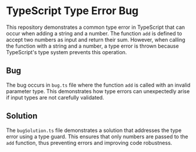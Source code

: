 # TypeScript Type Error Bug

This repository demonstrates a common type error in TypeScript that can occur when adding a string and a number.  The function `add` is defined to accept two numbers as input and return their sum. However, when calling the function with a string and a number, a type error is thrown because TypeScript's type system prevents this operation.

## Bug
The bug occurs in `bug.ts` file where the function `add` is called with an invalid parameter type.   This demonstrates how type errors can unexpectedly arise if input types are not carefully validated.

## Solution
The `bugSolution.ts` file demonstrates a solution that addresses the type error using a type guard. This ensures that only numbers are passed to the `add` function, thus preventing errors and improving code robustness.
